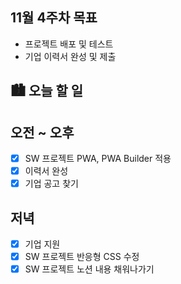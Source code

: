## 11월 4주차 목표

- 프로젝트 배포 및 테스트
- 기업 이력서 완성 및 제출

## 🏙️ 오늘 할 일

## 오전 ~ 오후

- [x] SW 프로젝트 PWA, PWA Builder 적용
- [x] 이력서 완성
- [x] 기업 공고 찾기

## 저녁

- [x] 기업 지원
- [x] SW 프로젝트 반응형 CSS 수정
- [x] SW 프로젝트 노션 내용 채워나가기
